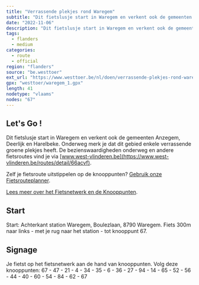```yaml
---
title: "Verrassende plekjes rond Waregem"
subtitle: "Dit fietslusje start in Waregem en verkent ook de gemeenten Anzegem, Deerlijk en Harelbeke"
date: "2022-11-06"
description: "Dit fietslusje start in Waregem en verkent ook de gemeenten Anzegem, Deerlijk en Harelbeke" 
tags:
  - flanders
  - medium
categories: 
  - route
  - official
region: "flanders"
source: "be.westtoer"
ext_url: "https://www.westtoer.be/nl/doen/verrassende-plekjes-rond-waregem"
gpx: "westtoer/waregem_1.gpx"
length: 41
nodetype: "vlaams"
nodes: "67"
---
```


## Let's Go !

Dit fietslusje start in Waregem en verkent ook de gemeenten Anzegem, Deerlijk en Harelbeke. Onderweg merk je dat dit gebied enkele verrassende groene plekjes heeft. De bezienswaardigheden onderweg en andere fietsroutes vind je via [www.west-vlinderen.be](https://www.west-vlinderen.be/routes/detail/66acvf).

Zelf je fietsroute uitstippelen op de knooppunten? [Gebruik onze Fietsrouteplanner](http://www.westtoer.be/nl/fietsrouteplanner).

[Lees meer over het Fietsnetwerk en de Knooppunten](http://www.westtoer.be/nl/inspiratie/fietsnetwerk).

## Start 

Start: Achterkant station Waregem, Boulezlaan, 8790 Waregem. Fiets 300m naar links - met je rug naar het station - tot knooppunt 67.

## Signage

Je fietst op het fietsnetwerk aan de hand van knooppunten. Volg deze knooppunten: 67 - 47 - 21 - 4 - 34 - 35 - 6 - 36 - 27 - 94 - 14 - 65 - 52 - 56 - 44 - 40 - 60 - 54 - 84 - 62 - 67